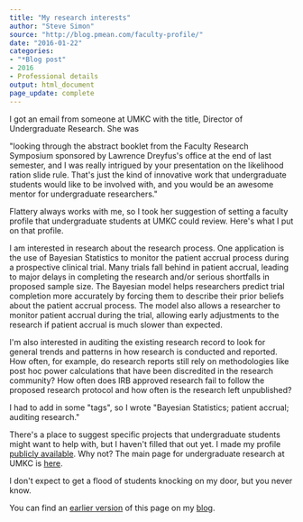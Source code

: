 ```yaml
---
title: "My research interests"
author: "Steve Simon"
source: "http://blog.pmean.com/faculty-profile/"
date: "2016-01-22"
categories:
- "*Blog post"
- 2016
- Professional details
output: html_document
page_update: complete
---
```


I got an email from someone at UMKC with the title, Director of Undergraduate Research. She was

"looking through the abstract booklet from the Faculty Research Symposium sponsored by Lawrence Dreyfus's office at the end of last semester, and I was really intrigued by your presentation on the likelihood ration slide rule. That's just the kind of innovative work that undergraduate students would like to be involved with, and you would be an awesome mentor for undergraduate researchers."

Flattery always works with me, so I took her suggestion of setting a faculty profile that undergraduate students at UMKC could review. Here's what I put on that profile.

<!---More--->

I am interested in research about the research process. One application is the use of Bayesian Statistics to monitor the patient accrual process during a prospective clinical trial. Many trials fall behind in patient accrual, leading to major delays in completing the research and/or serious shortfalls in proposed sample size. The Bayesian model helps researchers predict trial completion more accurately by forcing them to describe their prior beliefs about the patient accrual process. The model also allows a researcher to monitor patient accrual during the trial, allowing early adjustments to the research if patient accrual is much slower than expected.

I'm also interested in auditing the existing research record to look for general trends and patterns in how research is conducted and reported. How often, for example, do research reports still rely on methodologies like post hoc power calculations that have been discredited in the research community? How often does IRB approved research fail to follow the proposed research protocol and how often is the research left unpublished?

I had to add in some "tags", so I wrote "Bayesian Statistics; patient accrual; auditing research."

There's a place to suggest specific projects that undergraduate students might want to help with, but I haven't filled that out yet. I made my profile [publicly available][umkc1]. Why not? The main page for undergraduate research at UMKC is [here][umkc2].

I don't expect to get a flood of students knocking on my door, but you
never know.

You can find an [earlier version][sim1] of this page on my [blog][sim2].

[sim1]: http://blog.pmean.com/faculty-profile/
[sim2]: http://blog.pmean.com

[umkc1]: https://net2.umkc.edu/intapps/ur-links/facultyname.aspx?lname=S
[umkc2]: http://www.umkc.edu/searchsite/database/index.shtml
